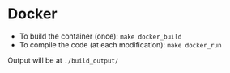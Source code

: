 
# Docker

* To build the container (once): `make docker_build`
* To compile the code (at each modification): `make docker_run`

Output will be at `./build_output/`


